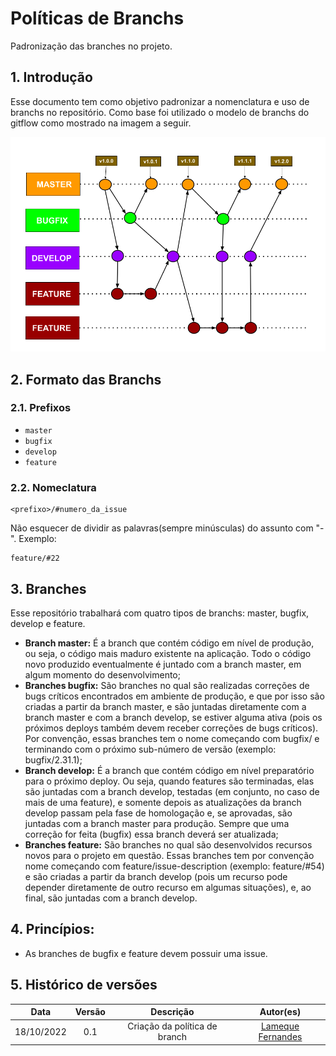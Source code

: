 # Políticas de Branchs

Padronização das branches no projeto. 

## 1. Introdução

Esse documento tem como objetivo padronizar a nomenclatura e uso de branchs no repositório. Como base foi utilizado o modelo de branchs do gitflow como mostrado na imagem a seguir.

![](politica_de_branchs.png)


## 2. Formato das Branchs

### 2.1. Prefixos

- ```master```
- ```bugfix```
- ```develop```
- ```feature```

### 2.2. Nomeclatura

```
<prefixo>/#numero_da_issue
```

Não esquecer de dividir as palavras(sempre minúsculas) do assunto com "-".
Exemplo: 
```
feature/#22
```

## 3. Branches

Esse repositório trabalhará com quatro tipos de branchs: master, bugfix, develop e feature.

- **Branch master:** É a branch que contém código em nível de produção, ou seja, o código mais maduro existente na aplicação. Todo o código novo produzido eventualmente é juntado com a branch master, em algum momento do desenvolvimento;
- **Branches bugfix:** São branches no qual são realizadas correções de bugs críticos encontrados em ambiente de produção, e que por isso são criadas a partir da branch master, e são juntadas diretamente com a branch master e com a branch develop, se estiver alguma ativa (pois os próximos deploys também devem receber correções de bugs críticos). Por convenção, essas branches tem o nome começando com bugfix/ e terminando com o próximo sub-número de versão (exemplo: bugfix/2.31.1);
- **Branch develop:** É a branch que contém código em nível preparatório para o próximo deploy. Ou seja, quando features são terminadas, elas são juntadas com a branch develop, testadas (em conjunto, no caso de mais de uma feature), e somente depois as atualizações da branch develop passam pela fase de homologação e, se aprovadas, são juntadas com a branch master para produção. Sempre que uma correção for feita (bugfix) essa branch deverá ser atualizada;
- **Branches feature:** São branches no qual são desenvolvidos recursos novos para o projeto em questão. Essas branches tem por convenção nome começando com feature/issue-description (exemplo: feature/#54) e são criadas a partir da branch develop (pois um recurso pode depender diretamente de outro recurso em algumas situações), e, ao final, são juntadas com a branch develop.


## 4. Princípios:

- As branches de bugfix e feature devem possuir uma issue.


## 5. Histórico de versões

| Data       | Versão | Descrição                      | Autor(es)                                               |
| :--------: | :----: | :----------------------------: | :-----------------------------------------------------: |
| 18/10/2022 |  0.1   | Criação da política de branch  | [Lameque Fernandes](https://github.com/LamequeFernandes)|

